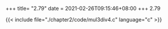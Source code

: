 +++
title= "2.79"
date = 2021-02-26T09:15:46+08:00
+++
2.79

{{< include file="./chapter2/code/mul3div4.c" language="c" >}}

